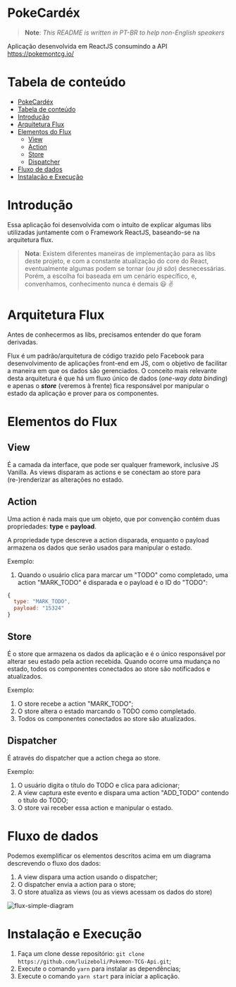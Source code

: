 # PokeCardéx
> **Note**: *This README is written in PT-BR to help non-English speakers*

Aplicação desenvolvida em ReactJS consumindo a API https://pokemontcg.io/

# Tabela de conteúdo
- [PokeCardéx](#pokecard%c3%a9x)
- [Tabela de conteúdo](#tabela-de-conte%c3%bado)
- [Introdução](#introdu%c3%a7%c3%a3o)
- [Arquitetura Flux](#arquitetura-flux)
- [Elementos do Flux](#elementos-do-flux)
  - [View](#view)
  - [Action](#action)
  - [Store](#store)
  - [Dispatcher](#dispatcher)
- [Fluxo de dados](#fluxo-de-dados)
- [Instalação e Execução](#instala%c3%a7%c3%a3o-e-execu%c3%a7%c3%a3o)

# Introdução

Essa aplicação foi desenvolvida com o intuito de explicar algumas libs utilizadas juntamente com o Framework ReactJS, baseando-se na arquitetura flux.

> **Nota**: Existem diferentes maneiras de implementação para as libs deste projeto, e com a constante atualização do core do React, eventualmente algumas podem se tornar (*ou já são*) desnecessárias. Porém, a escolha foi baseada em um cenário específico, e, convenhamos, conhecimento nunca é demais :smiley: :v:

# Arquitetura Flux

Antes de conhecermos as libs, precisamos entender do que foram derivadas.

Flux é um padrão/arquitetura de código trazido pelo Facebook para desenvolvimento de aplicações front-end em JS, com o objetivo de facilitar a maneira em que os dados são gerenciados. O conceito mais relevante desta arquitetura é que há um fluxo único de dados (*one-way data binding*) e apenas o ***store*** (veremos à frente) fica responsável por manipular o estado da aplicação e prover para os componentes.

# Elementos do Flux

## View

É a camada da interface, que pode ser qualquer framework, inclusive JS Vanilla. As views disparam as actions e se conectam ao store para (re-)renderizar as alterações no estado.

## Action

Uma action é nada mais que um objeto, que por convenção contém duas propriedades: **type** e **payload**.

A propriedade type descreve a action disparada, enquanto o payload armazena os dados que serão usados para manipular o estado.

Exemplo:

1. Quando o usuário clica para marcar um "TODO" como completado, uma action "MARK_TODO" é disparada e o payload é o ID do "TODO":
```JavaScript
{
  type: "MARK_TODO",
  payload: "15324"
}
```

## Store

É o store que armazena os dados da aplicação e é o único responsável por alterar seu estado pela action recebida. Quando ocorre uma mudança no estado, todos os componentes conectados ao store são notificados e atualizados.

Exemplo:

1. O store recebe a action "MARK_TODO";
2. O store altera o estado marcando o TODO como completado.
3. Todos os componentes conectados ao store são atualizados.

## Dispatcher

É através do dispatcher que a action chega ao store.

Exemplo:

1. O usuário digita o título do TODO e clica para adicionar;
2. A view captura este evento e dispara uma action "ADD_TODO" contendo o título do TODO;
3. O store vai receber essa action e manipular o estado.

# Fluxo de dados

Podemos exemplificar os elementos descritos acima em um diagrama descrevendo o fluxo dos dados:

1. A view dispara uma action usando o dispatcher;
2. O dispatcher envia a action para o store;
3. O store atualiza as views (ou as views acessam os dados do store)

![flux-simple-diagram](https://user-images.githubusercontent.com/13091635/71678108-1c6ae080-2d63-11ea-9265-eaf453ef489a.png)

# Instalação e Execução

1. Faça um clone desse repositório: `git clone https://github.com/luizeboli/Pokemon-TCG-Api.git`;
2. Execute o comando `yarn` para instalar as dependências;
3. Execute o comando `yarn start` para iniciar a aplicação.
